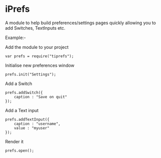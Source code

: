 iPrefs
======

A module to help build preferences/settings pages quickly allowing you to add Switches, TextInputs etc.

Example:-

Add the module to your project

	var prefs = require("tiprefs");
	
Initialise new preferences window
	
	prefs.init("Settings");
	
Add a Switch

	prefs.addSwitch({
		caption : "Save on quit"
	});
	
Add a Text input

	prefs.addTextInput({
		caption : "username",
		value : "myuser"
	});
	
Render it
	
	prefs.open();